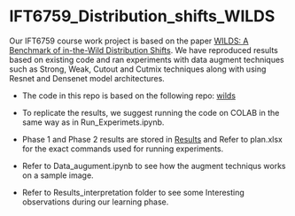 # IFT6759_Distribution_shifts_WILDS
 Our IFT6759 course work project is based on the paper [WILDS: A Benchmark of in-the-Wild Distribution Shifts](https://arxiv.org/abs/2012.07421). We have reproduced results based on existing code and ran experiments with data augment techniques such as Strong, Weak, Cutout and Cutmix techniques along with using Resnet and Densenet model architectures.
 * The code in this repo is based on the following repo: [wilds](https://github.com/p-lambda/wilds)
 
 * To replicate the results, we suggest running the code on COLAB in the same way as in Run_Experimets.ipynb.
 * Phase 1 and Phase 2 results are stored in [Results](https://drive.google.com/drive/folders/1fm8zeCJ55rNdDw4QKB5tXgExpsFx1ddK?usp=sharing) and Refer to plan.xlsx for the exact commands used for running experiments.
 * Refer to Data_augument.ipynb to see how the augment techniqus works on a sample image.
 * Refer to Results_interpretation folder to see some Interesting observations during our learning phase.

